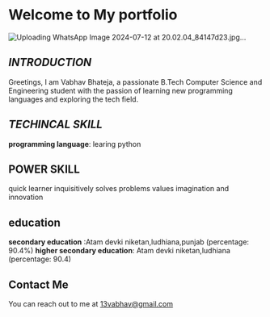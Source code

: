 # Welcome to My portfolio
![Uploading WhatsApp Image 2024-07-12 at 20.02.04_84147d23.jpg…]()

## ***INTRODUCTION***
Greetings, I am Vabhav Bhateja, a passionate B.Tech Computer Science and Engineering student with the passion of learning new programming languages and exploring the tech field.

## ***TECHINCAL SKILL***
**programming language**: learing python

## POWER SKILL
quick learner
inquisitively solves problems
values imagination and innovation

## education
**secondary education** :Atam devki niketan,ludhiana,punjab (percentage: 90.4%)
**higher secondary education**: Atam devki niketan,ludhiana (percentage: 90.4)

## Contact Me
You can reach out to me at 13vabhav@gmail.com
